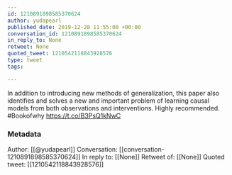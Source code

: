 ```yaml
---
id: 1210891898585370624
author: yudapearl
published_date: 2019-12-28 11:55:00 +00:00
conversation_id: 1210891898585370624
in_reply_to: None
retweet: None
quoted_tweet: 1210542118843928576
type: tweet
tags:

---
```


In addition to introducing new methods of generalization, this paper also identifies and solves a new and important problem of learning causal models from both observations and interventions. Highly recommended. #Bookofwhy https://t.co/B3PsQ1kNwC

### Metadata

Author: [[@yudapearl]]
Conversation: [[conversation-1210891898585370624]]
In reply to: [[None]]
Retweet of: [[None]]
Quoted tweet: [[1210542118843928576]]

